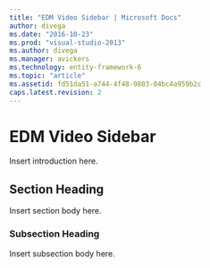 ```yaml
---
title: "EDM Video Sidebar | Microsoft Docs"
author: divega
ms.date: "2016-10-23"
ms.prod: "visual-studio-2013"
ms.author: divega
ms.manager: avickers
ms.technology: entity-framework-6
ms.topic: "article"
ms.assetid: fd51da51-a744-4f48-9803-04bc4a959b2c
caps.latest.revision: 2
---
```

# EDM Video Sidebar
Insert introduction here.  
  
## Section Heading  
 Insert section body here.  
  
### Subsection Heading  
 Insert subsection body here.